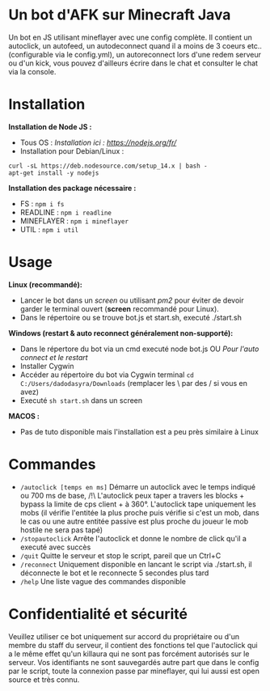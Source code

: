 # Un bot d'AFK sur Minecraft Java
Un bot en JS utilisant mineflayer avec une config complète.
Il contient un autoclick, un autofeed, un autodeconnect quand il a moins de 3 coeurs etc.. (configurable via le config.yml), un autoreconnect lors d'une redem serveur ou d'un kick, vous pouvez d'ailleurs écrire dans le chat et consulter le chat via la console.

# Installation
**Installation de Node JS :**
- Tous OS : *Installation ici : https://nodejs.org/fr/*
- Installation pour Debian/Linux :
```
curl -sL https://deb.nodesource.com/setup_14.x | bash -
apt-get install -y nodejs
```

**Installation des package nécessaire :**
- FS : `npm i fs`
- READLINE : `npm i readline`
- MINEFLAYER : `npm i mineflayer`
- UTIL : `npm i util`

# Usage
**Linux (recommandé):**
- Lancer le bot dans un *screen* ou utilisant *pm2* pour éviter de devoir garder le terminal ouvert (**screen** recommandé pour Linux).
- Dans le répertoire ou se trouve bot.js et start.sh, executé ./start.sh 

**Windows (restart & auto reconnect généralement non-supporté):**
- Dans le répertore du bot via un cmd executé node bot.js
OU *Pour l'auto connect et le restart*
- Installer Cygwin
- Accéder au répertoire du bot via Cygwin terminal `cd C:/Users/dadodasyra/Downloads` (remplacer les \ par des / si vous en avez)
- Executé `sh start.sh` dans un screen

**MACOS :**
- Pas de tuto disponible mais l'installation est a peu près similaire à Linux

# Commandes
- `/autoclick [temps en ms]` Démarre un autoclick avec le temps indiqué ou 700 ms de base, /!\ L'autoclick peux taper a travers les blocks + bypass la limite de cps client + à 360°. L'autoclick tape uniquement les mobs (il vérifie l'entitée la plus proche puis vérifie si c'est un mob, dans le cas ou une autre entitée passive est plus proche du joueur le mob hostile ne sera pas tapé)
- `/stopautoclick` Arrête l'autoclick et donne le nombre de click qu'il a executé avec succès
- `/quit` Quitte le serveur et stop le script, pareil que un Ctrl+C
- `/reconnect` Uniquement disponible en lancant le script via ./start.sh, il déconnecte le bot et le reconnecte 5 secondes plus tard
- `/help` Une liste vague des commandes disponible

# Confidentialité et sécurité

Veuillez utiliser ce bot uniquement sur accord du propriétaire ou d'un membre du staff du serveur, il contient des fonctions tel que l'autoclick qui a le même effet qu'un killaura qui ne sont pas forcément autorisés sur le serveur.
Vos identifiants ne sont sauvegardés autre part que dans le config par le script, toute la connexion passe par mineflayer, qui lui aussi est open source et très connu.
